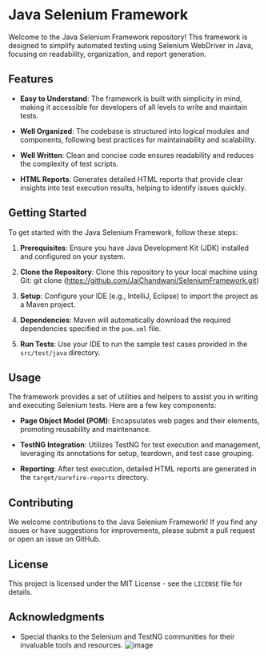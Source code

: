 # Java Selenium Framework

Welcome to the Java Selenium Framework repository! This framework is designed to simplify automated testing using Selenium WebDriver in Java, focusing on readability, organization, and report generation.

## Features

- **Easy to Understand**: The framework is built with simplicity in mind, making it accessible for developers of all levels to write and maintain tests.
  
- **Well Organized**: The codebase is structured into logical modules and components, following best practices for maintainability and scalability.
  
- **Well Written**: Clean and concise code ensures readability and reduces the complexity of test scripts.
  
- **HTML Reports**: Generates detailed HTML reports that provide clear insights into test execution results, helping to identify issues quickly.

## Getting Started

To get started with the Java Selenium Framework, follow these steps:

1. **Prerequisites**: Ensure you have Java Development Kit (JDK) installed and configured on your system.
  
2. **Clone the Repository**: Clone this repository to your local machine using Git:
   git clone (https://github.com/JaiChandwani/SeleniumFramework.git)

3. **Setup**: Configure your IDE (e.g., IntelliJ, Eclipse) to import the project as a Maven project.

4. **Dependencies**: Maven will automatically download the required dependencies specified in the `pom.xml` file.

5. **Run Tests**: Use your IDE to run the sample test cases provided in the `src/test/java` directory.

## Usage

The framework provides a set of utilities and helpers to assist you in writing and executing Selenium tests. Here are a few key components:

- **Page Object Model (POM)**: Encapsulates web pages and their elements, promoting reusability and maintenance.

- **TestNG Integration**: Utilizes TestNG for test execution and management, leveraging its annotations for setup, teardown, and test case grouping.

- **Reporting**: After test execution, detailed HTML reports are generated in the `target/surefire-reports` directory.

## Contributing

We welcome contributions to the Java Selenium Framework! If you find any issues or have suggestions for improvements, please submit a pull request or open an issue on GitHub.

## License

This project is licensed under the MIT License - see the `LICENSE` file for details.

## Acknowledgments

- Special thanks to the Selenium and TestNG communities for their invaluable tools and resources.
![image](https://github.com/JaiChandwani/SeleniumFramework/assets/92116987/ae396da6-3646-4cbf-bcf2-cc6c71e6a58b)

